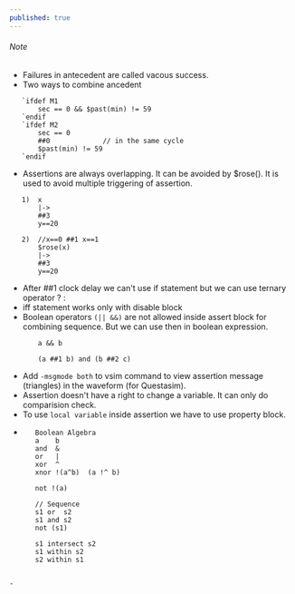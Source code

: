 ```yaml
---
published: true
---
```

###### Note
 - Failures in antecedent are called vacous success.
 - Two ways to combine ancedent
 ```
	`ifdef M1
		sec == 0 && $past(min) != 59
	`endif
	`ifdef M2
		sec == 0
		##0 			// in the same cycle 
		$past(min) != 59
	`endif
 ```
 - Assertions are always overlapping. It can be avoided by $rose(). It is used to avoid multiple triggering of assertion.
 ```
	1)  x 
		|->
		##3
		y==20
	
	2)	//x==0 ##1 x==1
		$rose(x)
		|->
		##3
		y==20
 ```
 - After ##1 clock delay we can't use if statement but we can use ternary operator ? :
 - iff statement works only with disable block
 - Boolean operators `(|| &&)` are not allowed inside assert block for combining sequence. But we can use then in boolean expression.
 ```
		a && b 
		
		(a ##1 b) and (b ##2 c)
 ```
 - Add `-msgmode both` to vsim command to view assertion message (triangles) in the waveform (for Questasim).
 - Assertion doesn't have a right to change a variable. It can only do comparision check.
 - To use `local variable` inside assertion we have to use property block.
 - ```
	  Boolean Algebra
	  a    b
	  and  &
	  or   |
	  xor  ^
	  xnor !(a^b)  (a !^ b)
	  
	  not !(a) 
	  
	  // Sequence 
	  s1 or  s2 
	  s1 and s2 
	  not (s1)
	  
	  s1 intersect s2 
	  s1 within s2
	  s2 within s1
	  
  ```
 -
